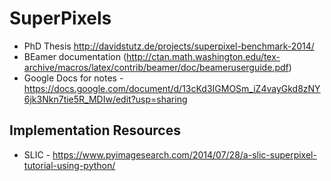 # SuperPixels
* PhD Thesis http://davidstutz.de/projects/superpixel-benchmark-2014/
* BEamer documentation (http://ctan.math.washington.edu/tex-archive/macros/latex/contrib/beamer/doc/beameruserguide.pdf)
* Google Docs for notes - https://docs.google.com/document/d/13cKd3IGMOSm_iZ4vayGkd8zNY6jk3Nkn7tie5R_MDIw/edit?usp=sharing 
## Implementation Resources
* SLIC - https://www.pyimagesearch.com/2014/07/28/a-slic-superpixel-tutorial-using-python/
